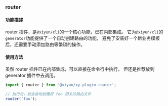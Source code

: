 ### router

#### 功能描述
router 插件，是`@xiyun/cli`的一个核心功能，已在内部集成。
它为`@xiyun/cli`的`generator`功能提供了一个自动创建路由的功能，
避免了安装好一个新业务模板后，还需要手动添加路由等繁琐的操作。

#### 使用方法

虽然 router 插件已在内部集成，可以直接在命令行中执行，
但还是推荐放到 generator 插件中去调用。

```js
import { router } from '@xiyun/xy-plugin-router';

// 执行后，就会自动创建好 foo 相关的路由文件
router('foo');
```

